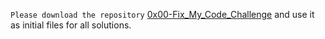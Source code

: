 `Please download the repository` [0x00-Fix_My_Code_Challenge](https://github.com/alx-tools/0x00-Fix_My_Code_Challenge) and use it as initial files for all solutions.
